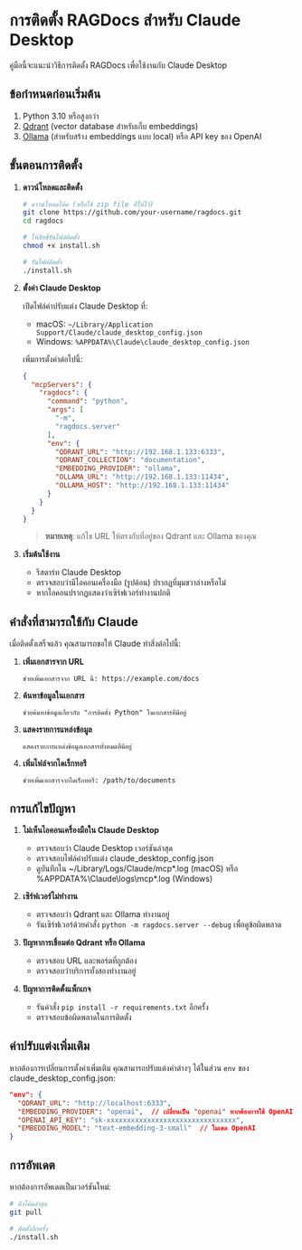 # การติดตั้ง RAGDocs สำหรับ Claude Desktop

คู่มือนี้จะแนะนำวิธีการติดตั้ง RAGDocs เพื่อใช้งานกับ Claude Desktop

## ข้อกำหนดก่อนเริ่มต้น

1. Python 3.10 หรือสูงกว่า
2. [Qdrant](https://qdrant.tech/) (vector database สำหรับเก็บ embeddings)
3. [Ollama](https://ollama.ai/) (สำหรับสร้าง embeddings แบบ local) หรือ API key ของ OpenAI

## ขั้นตอนการติดตั้ง

1. **ดาวน์โหลดและติดตั้ง**

   ```bash
   # ดาวน์โหลดโค้ด (หรือใช้ zip file ที่ให้ไว้)
   git clone https://github.com/your-username/ragdocs.git
   cd ragdocs

   # ให้สิทธิ์รันไฟล์ติดตั้ง
   chmod +x install.sh

   # รันไฟล์ติดตั้ง
   ./install.sh
   ```

2. **ตั้งค่า Claude Desktop**

   เปิดไฟล์ค่าปรับแต่ง Claude Desktop ที่:
   - macOS: `~/Library/Application Support/Claude/claude_desktop_config.json`
   - Windows: `%APPDATA%\Claude\claude_desktop_config.json`

   เพิ่มการตั้งค่าต่อไปนี้:

   ```json
   {
     "mcpServers": {
       "ragdocs": {
         "command": "python",
         "args": [
           "-m",
           "ragdocs.server"
         ],
         "env": {
           "QDRANT_URL": "http://192.168.1.133:6333",
           "QDRANT_COLLECTION": "documentation",
           "EMBEDDING_PROVIDER": "ollama",
           "OLLAMA_URL": "http://192.168.1.133:11434",
           "OLLAMA_HOST": "http://192.168.1.133:11434"
         }
       }
     }
   }
   ```

   > **หมายเหตุ**: แก้ไข URL ให้ตรงกับที่อยู่ของ Qdrant และ Ollama ของคุณ

3. **เริ่มต้นใช้งาน**

   - รีสตาร์ท Claude Desktop
   - ตรวจสอบว่ามีไอคอนเครื่องมือ (รูปค้อน) ปรากฏที่มุมขวาล่างหรือไม่
   - หากไอคอนปรากฏแสดงว่าเซิร์ฟเวอร์ทำงานปกติ

## คำสั่งที่สามารถใช้กับ Claude

เมื่อติดตั้งเสร็จแล้ว คุณสามารถขอให้ Claude ทำสิ่งต่อไปนี้:

1. **เพิ่มเอกสารจาก URL**
   ```
   ช่วยเพิ่มเอกสารจาก URL นี้: https://example.com/docs
   ```

2. **ค้นหาข้อมูลในเอกสาร**
   ```
   ช่วยค้นหาข้อมูลเกี่ยวกับ "การติดตั้ง Python" ในเอกสารที่มีอยู่
   ```

3. **แสดงรายการแหล่งข้อมูล**
   ```
   แสดงรายการแหล่งข้อมูลเอกสารทั้งหมดที่มีอยู่
   ```

4. **เพิ่มไฟล์จากไดเร็กทอรี**
   ```
   ช่วยเพิ่มเอกสารจากไดเร็กทอรี: /path/to/documents
   ```

## การแก้ไขปัญหา

1. **ไม่เห็นไอคอนเครื่องมือใน Claude Desktop**
   - ตรวจสอบว่า Claude Desktop เวอร์ชันล่าสุด
   - ตรวจสอบไฟล์ค่าปรับแต่ง claude_desktop_config.json
   - ดูบันทึกใน ~/Library/Logs/Claude/mcp*.log (macOS) หรือ %APPDATA%\Claude\logs\mcp*.log (Windows)

2. **เซิร์ฟเวอร์ไม่ทำงาน**
   - ตรวจสอบว่า Qdrant และ Ollama ทำงานอยู่
   - รันเซิร์ฟเวอร์ด้วยคำสั่ง `python -m ragdocs.server --debug` เพื่อดูข้อผิดพลาด

3. **ปัญหาการเชื่อมต่อ Qdrant หรือ Ollama**
   - ตรวจสอบ URL และพอร์ตที่ถูกต้อง
   - ตรวจสอบว่าบริการทั้งสองทำงานอยู่

4. **ปัญหาการติดตั้งแพ็กเกจ**
   - รันคำสั่ง `pip install -r requirements.txt` อีกครั้ง
   - ตรวจสอบข้อผิดพลาดในการติดตั้ง

## ค่าปรับแต่งเพิ่มเติม

หากต้องการเปลี่ยนการตั้งค่าเพิ่มเติม คุณสามารถปรับแต่งค่าต่างๆ ได้ในส่วน `env` ของ claude_desktop_config.json:

```json
"env": {
  "QDRANT_URL": "http://localhost:6333",
  "EMBEDDING_PROVIDER": "openai",  // เปลี่ยนเป็น "openai" หากต้องการใช้ OpenAI
  "OPENAI_API_KEY": "sk-xxxxxxxxxxxxxxxxxxxxxxxxxxxxxxxx",
  "EMBEDDING_MODEL": "text-embedding-3-small"  // โมเดล OpenAI
}
```

## การอัพเดต

หากต้องการอัพเดตเป็นเวอร์ชันใหม่:

```bash
# ดึงโค้ดล่าสุด
git pull

# ติดตั้งอีกครั้ง
./install.sh
```
